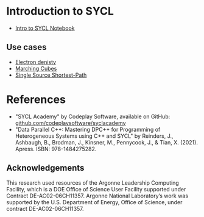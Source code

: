 # Introduction to SYCL


- [Intro to SYCL Notebook](01-introtosycl.ipynb)


## Use cases

- [Electron denisty](../02-electrondensity)
- [Marching Cubes](../03-marchingCubes)
- [Single Source Shortest-Path](../04-sssp)

# References

- "SYCL Academy" by Codeplay Software, available on GitHub: [github.com/codeplaysoftware/syclacademy](https://github.com/codeplaysoftware/syclacademy)
- "Data Parallel C++: Mastering DPC++ for Programming of Heterogeneous Systems using C++ and SYCL" by Reinders, J., Ashbaugh, B., Brodman, J., Kinsner, M., Pennycook, J., & Tian, X. (2021). Apress. ISBN: 978-1484275282.


## Acknowledgements
This research used resources of the Argonne Leadership Computing Facility, which is a DOE Office of Science User Facility supported under Contract DE-AC02-06CH11357. Argonne National Laboratory’s work was supported by the U.S. Department of Energy, Office of Science, under contract DE-AC02-06CH11357.

